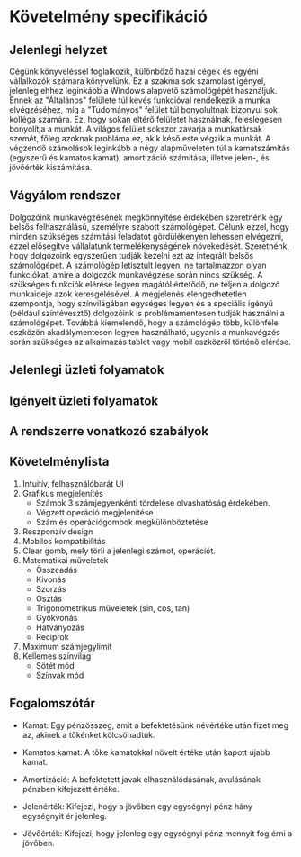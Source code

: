 Követelmény specifikáció
=========================

Jelenlegi helyzet
-----------------
Cégünk könyveléssel foglalkozik, különböző hazai cégek és egyéni vállalkozók számára könyvelünk. Ez a szakma sok számolást igényel, jelenleg ehhez leginkább a Windows alapvető számológépét használjuk. Ennek az "Általános" felülete túl kevés funkcióval rendelkezik a munka elvégzéséhez, míg a "Tudományos" felület túl bonyolultnak bizonyul sok kolléga számára. Ez, hogy sokan eltérő felületet használnak, feleslegesen bonyolítja a munkát. A világos felület sokszor zavarja a munkatársak szemét, főleg azoknak probláma ez, akik késő este végzik a munkát. A végzendő számolások leginkább a négy alapműveleten túl a kamatszámítás (egyszerű és kamatos kamat), amortizáció számítása, illetve jelen-, és jövőérték kiszámítása.

Vágyálom rendszer
-----------------
Dolgozóink munkavégzésének megkönnyítése érdekében szeretnénk egy belsős felhasználású, személyre szabott számológépet.
Célunk ezzel, hogy minden szükséges számítási feladatot gördülékenyen lehessen elvégezni, ezzel elősegítve vállalatunk termelékenységének növekedését.
Szeretnénk, hogy dolgozóink egyszerűen tudják kezelni ezt az integrált belsős számológépet.
A számológép letisztult legyen, ne tartalmazzon olyan funkciókat, amire a dolgozók munkavégzése során nincs szükség.
A szükséges funkciók elérése legyen magától értetődő, ne teljen a dolgozó munkaideje azok keresgélésével.
A megjelenés elengedhetetlen szempontja, hogy színvilágában egységes legyen és a speciális igényű (például színtévesztő) dolgozóink is problémamentesen tudják használni a számológépet.
Továbbá kiemelendő, hogy a számológép több, különféle eszközön akadálymentesen legyen használható, ugyanis a munkavégzés során szükséges az alkalmazás tablet vagy mobil eszközről történő elérése.

Jelenlegi üzleti folyamatok
---------------------------

Igényelt üzleti folyamatok
--------------------------

A rendszerre vonatkozó szabályok
--------------------------------

Követelménylista
----------------
1. Intuitív, felhasználóbarát UI
2. Grafikus megjelenítés
    - Számok 3 számjegyenkénti tördelése olvashatóság érdekében.
    - Végzett operáció megjelenítése
    - Szám és operációgombok megkülönböztetése
3. Reszponzív design
4. Mobilos kompatibilitás
5. Clear gomb, mely törli a jelenlegi számot, operációt.
6. Matematikai műveletek
    - Összeadás
    - Kivonás
    - Szorzás
    - Osztás
    - Trigonometrikus műveletek (sin, cos, tan)
    - Gyökvonás
    - Hatványozás
    - Reciprok
7. Maximum számjegylimit
8. Kellemes színvilág
    - Sötét mód
    - Színvak mód

Fogalomszótár
-------------
* Kamat: Egy pénzösszeg, amit a befektetésünk névértéke után fizet meg az, akinek a tőkénket kölcsönadtuk.

* Kamatos kamat: A tőke kamatokkal növelt értéke után kapott újabb kamat.

* Amortizáció: A befektetett javak elhasználódásának, avulásának pénzben kifejezett értéke.

* Jelenérték: Kifejezi, hogy a jövőben egy egységnyi pénz hány egységnyit ér jelenleg.

* Jövőérték: Kifejezi, hogy jelenleg egy egységnyi pénz mennyit fog érni a jövőben.